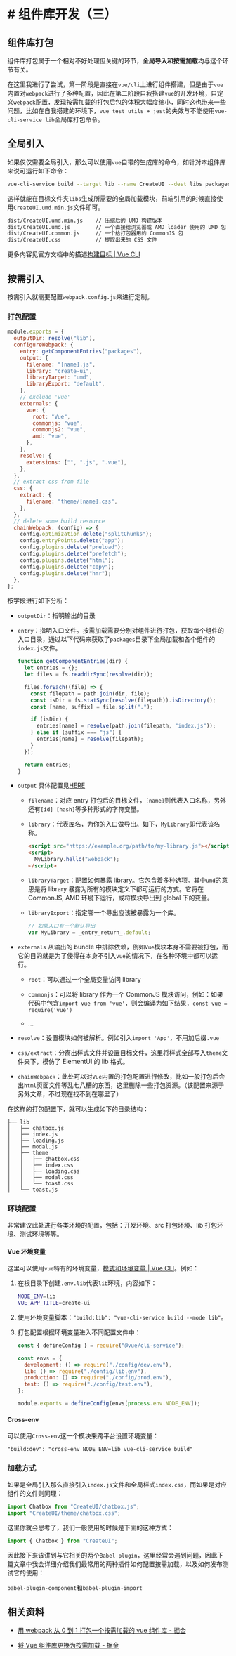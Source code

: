 # # 组件库开发（三）

## 组件库打包

组件库打包属于一个相对不好处理但关键的环节，**全局导入和按需加载**均与这个环节有关。

在这里我进行了尝试，第一阶段是直接在`vue/cli`上进行组件搭建，但是由于`vue`内置对`webpack`进行了多种配置，因此在第二阶段自我搭建`vue`的开发环境，自定义`webpack`配置，发现按需加载的打包后包的体积大幅度缩小，同时这也带来一些问题，比如在自我搭建的环境下，`vue test utils + jest`的失效与不能使用`vue-cli-service lib`全局库打包命令。

## 全局引入

如果仅仅需要全局引入，那么可以使用`vue`自带的生成库的命令，如针对本组件库来说可运行如下命令：

```bash
vue-cli-service build --target lib --name CreateUI --dest libs packages/index.js
```

这样就能在目标文件夹`libs`生成所需要的全局加载模块，前端引用的时候直接使用`CreateUI.umd.min.js`文件即可。

```bash
dist/CreateUI.umd.min.js    // 压缩后的 UMD 构建版本
dist/CreateUI.umd.js        // 一个直接给浏览器或 AMD loader 使用的 UMD 包
dist/CreateUI.common.js     // 一个给打包器用的 CommonJS 包
dist/CreateUI.css           // 提取出来的 CSS 文件
```

更多内容见官方文档中的描述[构建目标 | Vue CLI](https://cli.vuejs.org/zh/guide/build-targets.html)

## 按需引入

按需引入就需要配置`webpack.config.js`来进行定制。

### 打包配置

```js
module.exports = {
  outputDir: resolve("lib"),
  configureWebpack: {
    entry: getComponentEntries("packages"),
    output: {
      filename: "[name].js",
      library: "create-ui",
      libraryTarget: "umd",
      libraryExport: "default",
    },
    // exclude 'vue'
    externals: {
      vue: {
        root: "Vue",
        commonjs: "vue",
        commonjs2: "vue",
        amd: "vue",
      },
    },
    resolve: {
      extensions: ["", ".js", ".vue"],
    },
  },
  // extract css from file
  css: {
    extract: {
      filename: "theme/[name].css",
    },
  },
  // delete some build resource
  chainWebpack: (config) => {
    config.optimization.delete("splitChunks");
    config.entryPoints.delete("app");
    config.plugins.delete("preload");
    config.plugins.delete("prefetch");
    config.plugins.delete("html");
    config.plugins.delete("copy");
    config.plugins.delete("hmr");
  },
};
```

按字段进行如下分析：

- `outputDir`：指明输出的目录

- `entry`：指明入口文件。按需加载需要分别对组件进行打包，获取每个组件的入口目录，通过以下代码来获取了`packages`目录下全局加载和各个组件的`index.js`文件。

  ```js
  function getComponentEntries(dir) {
    let entries = {};
    let files = fs.readdirSync(resolve(dir));

    files.forEach((file) => {
      const filepath = path.join(dir, file);
      const isDir = fs.statSync(resolve(filepath)).isDirectory();
      const [name, suffix] = file.split(".");

      if (isDir) {
        entries[name] = resolve(path.join(filepath, "index.js"));
      } else if (suffix === "js") {
        entries[name] = resolve(filepath);
      }
    });

    return entries;
  }
  ```

- `output` 具体配置见[HERE](https://webpack.docschina.org/configuration/output/)

  - `filename`：对应 entry 打包后的目标文件，`[name]`则代表入口名称，另外还有`[id] [hash]`等多种形式的字符变量。

  - `library`：代表库名，为你的入口做导出。如下，`MyLibrary`即代表该名称。

    ```html
    <script src="https://example.org/path/to/my-library.js"></script>
    <script>
      MyLibrary.hello("webpack");
    </script>
    ```

  - `libraryTarget`：配置如何暴露 library。它包含着多种选项。其中`umd`的意思是将 library 暴露为所有的模块定义下都可运行的方式。它将在 CommonJS, AMD 环境下运行，或将模块导出到 global 下的变量。

  - `libraryExport`：指定哪一个导出应该被暴露为一个库。

    ```js
    // 如果入口有一个默认导出
    var MyLibrary = _entry_return_.default;
    ```

- `externals` 从输出的 bundle 中排除依赖，例如`Vue`模块本身不需要被打包，而它的目的就是为了使得在本身不引入`vue`的情况下，在各种环境中都可以运行。

  - `root`：可以通过一个全局变量访问 library

  - `commonjs`：可以将 library 作为一个 CommonJS 模块访问，例如：如果代码中包含`import vue from 'vue'`，则会编译为如下结果，`const vue = require('vue')`

  - ...

- `resolve`：设置模块如何被解析。例如引入`import 'App'`，不用加后缀`.vue`

- `css/extract`：分离出样式文件并设置目标文件，这里将样式全部写入`theme`文件夹下，模仿了 ElementUI 的 lib 格式。

- `chainWebpack`：此处可以对`Vue`内置的打包配置进行修改，比如一般打包后会出`html`页面文件等乱七八糟的东西，这里删除一些打包资源。（该配置来源于另外文章，不过现在找不到在哪里了）

在这样的打包配置下，就可以生成如下的目录结构：

```
├── lib
│   ├── chatbox.js
│   ├── index.js
│   ├── loading.js
│   ├── modal.js
│   ├── theme
│   │   ├── chatbox.css
│   │   ├── index.css
│   │   ├── loading.css
│   │   ├── modal.css
│   │   └── toast.css
│   └── toast.js
```

### 环境配置

非常建议此处进行各类环境的配置，包括：开发环境、src 打包环境、lib 打包环境、测试环境等等。

#### Vue 环境变量

这里可以使用`vue`特有的环境变量，[模式和环境变量 | Vue CLI](https://cli.vuejs.org/zh/guide/mode-and-env.html#%E6%A8%A1%E5%BC%8F)。例如：

1. 在根目录下创建`.env.lib`代表`lib`环境，内容如下：

   ```bash
   NODE_ENV=lib
   VUE_APP_TITLE=create-ui
   ```

2. 使用环境变量脚本：`"build:lib": "vue-cli-service build --mode lib"`。

3. 打包配置根据环境变量进入不同配置文件中：

   ```js
   const { defineConfig } = require("@vue/cli-service");

   const envs = {
     development: () => require("./config/dev.env"),
     lib: () => require("./config/lib.env"),
     production: () => require("./config/prod.env"),
     test: () => require("./config/test.env"),
   };

   module.exports = defineConfig(envs[process.env.NODE_ENV]);
   ```

#### Cross-env

可以使用`Cross-env`这一个模块来跨平台设置环境变量：

`"build:dev": "cross-env NODE_ENV=lib vue-cli-service build"`

### 加载方式

如果是全局引入那么直接引入`index.js`文件和全局样式`index.css`，而如果是对应组件的文件则同理：

```js
import Chatbox from "CreateUI/chatbox.js";
import "CreateUI/theme/chatbox.css";
```

这里你就会思考了，我们一般使用的时候是下面的这种方式：

```js
import { Chatbox } from "CreateUI";
```

因此接下来该讲到与它相关的两个`Babel plugin`，这里经常会遇到问题，因此下篇文章中我会详细介绍我们最常用的两种插件如何配置按需加载，以及如何发布测试它的使用：

`babel-plugin-component`和`babel-plugin-import`

## 相关资料

- [用 webpack 从 0 到 1 打包一个按需加载的 vue 组件库 - 掘金](https://juejin.cn/post/6932736907830886413#heading-5)

- [将 Vue 组件库更换为按需加载 - 掘金](https://juejin.cn/post/6844904147049775118#heading-2)
